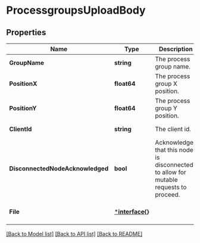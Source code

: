 # ProcessgroupsUploadBody

## Properties
Name | Type | Description | Notes
------------ | ------------- | ------------- | -------------
**GroupName** | **string** | The process group name. | [default to null]
**PositionX** | **float64** | The process group X position. | [default to null]
**PositionY** | **float64** | The process group Y position. | [default to null]
**ClientId** | **string** | The client id. | [default to null]
**DisconnectedNodeAcknowledged** | **bool** | Acknowledges that this node is disconnected to allow for mutable requests to proceed. | [optional] [default to false]
**File** | [***interface{}**](interface{}.md) |  | [optional] [default to null]

[[Back to Model list]](../README.md#documentation-for-models) [[Back to API list]](../README.md#documentation-for-api-endpoints) [[Back to README]](../README.md)

